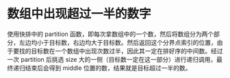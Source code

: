 # 数组中出现超过一半的数字

使用快排中的 partition 函数，即每次拿数组中的一个数，然后将数组分为两个部分，左边均小于目标数，右边均大于目标数。然后返回这个分界点索引的位置，由于要找的目标数在一个数组中出现次数过半，因此其一定在排好序的中间数。经过一次 partition 后挑选 size 大的一侧（目标数一定在这一部分）进行递归调用，最终递归结束后会得到 middle 位置的数，结果就是目标超过一半的数。
